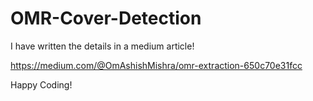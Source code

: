 # OMR-Cover-Detection

I have written the details in a medium article!

https://medium.com/@OmAshishMishra/omr-extraction-650c70e31fcc

Happy Coding!
